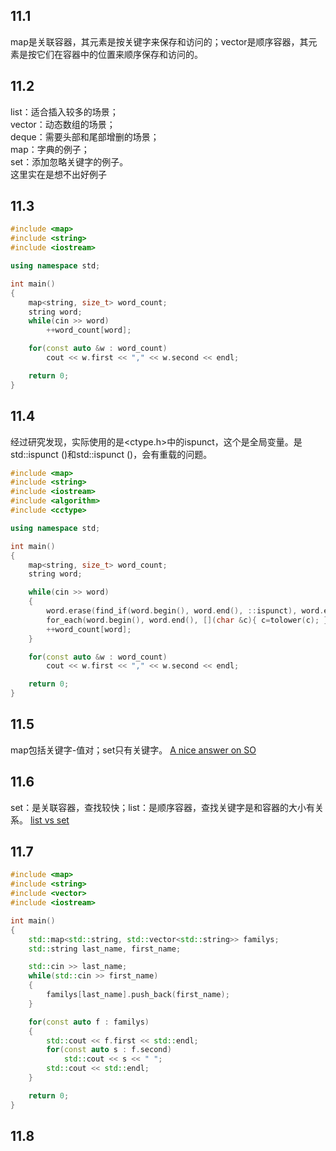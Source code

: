 ## 11.1
map是关联容器，其元素是按关键字来保存和访问的；vector是顺序容器，其元素是按它们在容器中的位置来顺序保存和访问的。  

## 11.2
list：适合插入较多的场景；  
vector：动态数组的场景；  
deque：需要头部和尾部增删的场景；  
map：字典的例子；  
set：添加忽略关键字的例子。  
这里实在是想不出好例子  

## 11.3
```cpp
#include <map>
#include <string>
#include <iostream>

using namespace std;

int main()
{
	map<string, size_t> word_count;
	string word;
	while(cin >> word)
		++word_count[word];

	for(const auto &w : word_count)
		cout << w.first << "," << w.second << endl;

	return 0;
}
```

## 11.4
经过研究发现，实际使用的是<ctype.h>中的ispunct，这个是全局变量。<cctype>是std::ispunct (<cctype>)和std::ispunct (<clocale>)，会有重载的问题。
```cpp
#include <map>
#include <string>
#include <iostream>
#include <algorithm>
#include <cctype>

using namespace std;

int main()
{
	map<string, size_t> word_count;
	string word;

	while(cin >> word)
	{
		word.erase(find_if(word.begin(), word.end(), ::ispunct), word.end());
		for_each(word.begin(), word.end(), [](char &c){ c=tolower(c); });
		++word_count[word];
	}

	for(const auto &w : word_count)
		cout << w.first << "," << w.second << endl;

	return 0;
}
```

## 11.5
map包括关键字-值对；set只有关键字。
[A nice answer on SO](http://stackoverflow.com/questions/16286714/advantages-of-stdset-vs-vectors-or-maps)

## 11.6
set：是关联容器，查找较快；list：是顺序容器，查找关键字是和容器的大小有关系。
[list vs set](http://stackoverflow.com/questions/2302681/c-stl-list-vs-set)

## 11.7
```cpp
#include <map>
#include <string>
#include <vector>
#include <iostream>

int main()
{
	std::map<std::string, std::vector<std::string>> familys;
	std::string last_name, first_name;

	std::cin >> last_name;
	while(std::cin >> first_name)
	{
		familys[last_name].push_back(first_name);
	}

	for(const auto f : familys)
	{
		std::cout << f.first << std::endl;
		for(const auto s : f.second)
			std::cout << s << " ";
		std::cout << std::endl;
	}

	return 0;
}
```

## 11.8
```cpp
